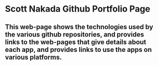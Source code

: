 <h1>Scott Nakada Github Portfolio Page</h1>

<h2>This web-page shows the technologies used by the various github repositories, and provides links
to the web-pages that give details about each app, and provides links to use the apps on various platforms.</h2>
  
 